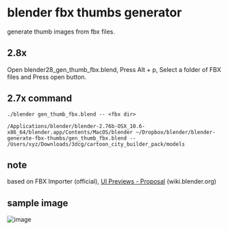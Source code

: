 # blender fbx thumbs generator
generate thumb images from fbx files.

## 2.8x

Open blender28_gen_thumb_fbx.blend, Press Alt + p, Select a folder of FBX files and Press open button.


## 2.7x command
```
./blender gen_thumb_fbx.blend -- <fbx dir>
```

```
/Applications/blender/blender-2.76b-OSX_10.6-x86_64/blender.app/Contents/MacOS/blender ~/Dropbox/blender/blender-generate-fbx-thumbs/gen_thumb_fbx.blend -- /Users/xyz/Downloads/3dcg/cartoon_city_builder_pack/models
```

## note
based on FBX Importer (official), [UI Previews - Proposal](https://wiki.blender.org/index.php/User:Brita/Proposals/UIPreviews) (wiki.blender.org)

## sample image
![image](https://raw.github.com/wiki/sntulix/blender-generate-fbx-thumbs/images/blender-ui-preview-images.png)
